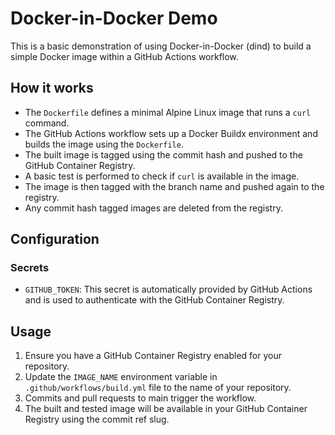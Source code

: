 # Docker-in-Docker Demo

This is a basic demonstration of using Docker-in-Docker (dind) to build a simple Docker image within a GitHub Actions workflow.

## How it works

- The `Dockerfile` defines a minimal Alpine Linux image that runs a `curl` command.
- The GitHub Actions workflow sets up a Docker Buildx environment and builds the image using the `Dockerfile`.
- The built image is tagged using the commit hash and pushed to the GitHub Container Registry.
- A basic test is performed to check if `curl` is available in the image.
- The image is then tagged with the branch name and pushed again to the registry.
- Any commit hash tagged images are deleted from the registry.

## Configuration

### Secrets

- `GITHUB_TOKEN`: This secret is automatically provided by GitHub Actions and is used to authenticate with the GitHub Container Registry.

## Usage

1. Ensure you have a GitHub Container Registry enabled for your repository.
2. Update the `IMAGE_NAME` environment variable in `.github/workflows/build.yml` file to the name of your repository.
3. Commits and pull requests to main trigger the workflow.
4. The built and tested image will be available in your GitHub Container Registry using the commit ref slug.
